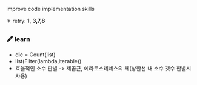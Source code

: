 improve code implementation skills

✴️ retry: 1, **3,7,8**


### 🖋️ learn

- dic = Count(list)
- list(Filter(lambda,iterable)) 
- 효율적인 소수 판별 ->  제곱근, 에라토스테네스의 체(상한선 내 소수 갯수 판별시 사용) 

